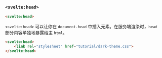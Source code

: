 ### `<svelte:head>`

```html
<svelte:head>
```

`<svelte:head>` 可以让你在 `document.head` 中插入元素。在服务端渲染时，`head` 部分内容单独地暴露给主 `html`。

```html
<svelte:head>
	<link rel="stylesheet" href="tutorial/dark-theme.css">
</svelte:head>
```